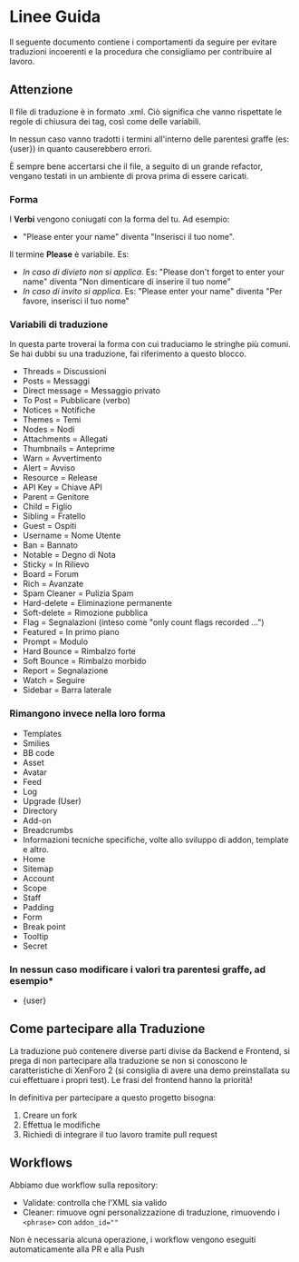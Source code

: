 # Linee Guida
Il seguente documento contiene i comportamenti da seguire per evitare traduzioni incoerenti e la procedura che consigliamo per contribuire al lavoro.

## Attenzione
Il file di traduzione è in formato .xml. Ciò significa che vanno rispettate le regole di chiusura dei tag, così come delle variabili.

In nessun caso vanno tradotti i termini all'interno delle parentesi graffe (es: {user}) in quanto causerebbero errori.

È sempre bene accertarsi che il file, a seguito di un grande refactor, vengano testati in un ambiente di prova prima di essere caricati.

### Forma

I **Verbi** vengono coniugati con la forma del tu. Ad esempio:

- "Please enter your name" diventa "Inserisci il tuo nome".

Il termine **Please** è variabile. Es:

* _In caso di divieto non si applica_. Es: "Please don't forget to enter your name" diventa "Non dimenticare di inserire il tuo nome"
* _In caso di invito si applica_. Es: "Please enter your name" diventa "Per favore, inserisci il tuo nome"

### Variabili di traduzione

In questa parte troverai la forma con cui traduciamo le stringhe più comuni. Se hai dubbi su una traduzione, fai riferimento a questo blocco.

- Threads = Discussioni
- Posts = Messaggi
- Direct message = Messaggio privato
- To Post = Pubblicare (verbo)
- Notices = Notifiche
- Themes = Temi
- Nodes = Nodi
- Attachments = Allegati
- Thumbnails = Anteprime
- Warn = Avvertimento
- Alert = Avviso
- Resource = Release
- API Key = Chiave API
- Parent = Genitore
- Child = Figlio
- Sibling = Fratello
- Guest = Ospiti
- Username = Nome Utente
- Ban = Bannato
- Notable = Degno di Nota
- Sticky = In Rilievo
- Board = Forum
- Rich = Avanzate
- Spam Cleaner = Pulizia Spam
- Hard-delete = Eliminazione permanente
- Soft-delete = Rimozione pubblica
- Flag = Segnalazioni (inteso come "only count flags recorded ...")
- Featured = In primo piano
- Prompt = Modulo
- Hard Bounce = Rimbalzo forte
- Soft Bounce = Rimbalzo morbido
- Report = Segnalazione
- Watch = Seguire
- Sidebar = Barra laterale

### Rimangono invece nella loro forma
- Templates
- Smilies
- BB code
- Asset
- Avatar
- Feed
- Log
- Upgrade (User)
- Directory
- Add-on
- Breadcrumbs
- Informazioni tecniche specifiche, volte allo sviluppo di addon, template e altro.
- Home
- Sitemap
- Account
- Scope 
- Staff
- Padding
- Form
- Break point
- Tooltip
- Secret

### In nessun caso modificare i valori tra parentesi graffe, ad esempio*
- {user}

## Come partecipare alla Traduzione
La traduzione può contenere diverse parti divise da Backend e Frontend, si prega di non partecipare alla traduzione se non si conoscono le caratteristiche di XenForo 2 (si consiglia di avere una demo preinstallata su cui effettuare i propri test). Le frasi del frontend hanno la priorità!

In definitiva per partecipare a questo progetto bisogna:
1. Creare un fork
2. Effettua le modifiche
3. Richiedi di integrare il tuo lavoro tramite pull request

## Workflows
Abbiamo due workflow sulla repository:

- Validate: controlla che l'XML sia valido
- Cleaner: rimuove ogni personalizzazione di traduzione, rimuovendo i `<phrase>` con `addon_id=""`

Non è necessaria alcuna operazione, i workflow vengono eseguiti automaticamente alla PR e alla Push